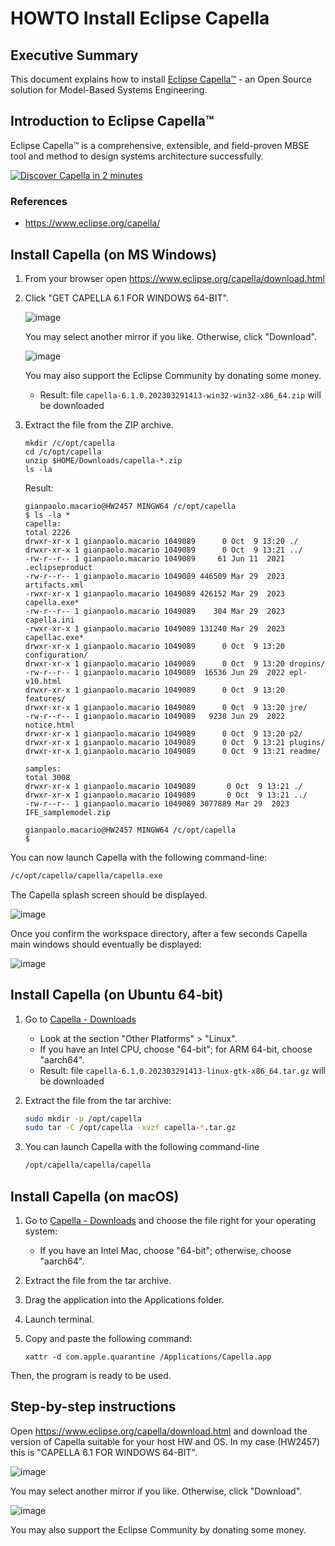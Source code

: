 # HOWTO Install Eclipse Capella

## Executive Summary

This document explains how to install [Eclipse Capella&trade;](https://www.eclipse.org/capella/) - an Open Source solution for Model-Based Systems Engineering.

## Introduction to Eclipse Capella™

Eclipse Capella™ is a comprehensive, extensible, and field-proven MBSE tool and method to design systems architecture successfully.

[![Discover Capella in 2 minutes](https://img.youtube.com/vi/WSzlN4YT3gM/0.jpg)](https://www.youtube.com/watch?v=WSzlN4YT3gM "Discover Capella in 2 minutes")

### References

* <https://www.eclipse.org/capella/>

## Install Capella (on MS Windows)

1. From your browser open <https://www.eclipse.org/capella/download.html>

2. Click "GET CAPELLA 6.1 FOR WINDOWS 64-BIT".

     ![image](https://github.com/B-AROL-O/ARNEIS/assets/75182/871df363-b8a1-4247-be3e-1ad9a1774ad6)

     You may select another mirror if you like. Otherwise, click "Download".

     ![image](https://github.com/B-AROL-O/ARNEIS/assets/75182/7f1ecce0-cb6e-4aa7-9387-0bcb2abe23de)

     You may also support the Eclipse Community by donating some money.

   * Result: file `capella-6.1.0.202303291413-win32-win32-x86_64.zip` will be downloaded

3. Extract the file from the ZIP archive.

    ```text
    mkdir /c/opt/capella
    cd /c/opt/capella
    unzip $HOME/Downloads/capella-*.zip
    ls -la
    ```

    Result:

    ```text
    gianpaolo.macario@HW2457 MINGW64 /c/opt/capella
    $ ls -la *
    capella:
    total 2226
    drwxr-xr-x 1 gianpaolo.macario 1049089      0 Oct  9 13:20 ./
    drwxr-xr-x 1 gianpaolo.macario 1049089      0 Oct  9 13:21 ../
    -rw-r--r-- 1 gianpaolo.macario 1049089     61 Jun 11  2021 .eclipseproduct
    -rw-r--r-- 1 gianpaolo.macario 1049089 446509 Mar 29  2023 artifacts.xml
    -rwxr-xr-x 1 gianpaolo.macario 1049089 426152 Mar 29  2023 capella.exe*
    -rw-r--r-- 1 gianpaolo.macario 1049089    304 Mar 29  2023 capella.ini
    -rwxr-xr-x 1 gianpaolo.macario 1049089 131240 Mar 29  2023 capellac.exe*
    drwxr-xr-x 1 gianpaolo.macario 1049089      0 Oct  9 13:20 configuration/
    drwxr-xr-x 1 gianpaolo.macario 1049089      0 Oct  9 13:20 dropins/
    -rw-r--r-- 1 gianpaolo.macario 1049089  16536 Jun 29  2022 epl-v10.html
    drwxr-xr-x 1 gianpaolo.macario 1049089      0 Oct  9 13:20 features/
    drwxr-xr-x 1 gianpaolo.macario 1049089      0 Oct  9 13:20 jre/
    -rw-r--r-- 1 gianpaolo.macario 1049089   9230 Jun 29  2022 notice.html
    drwxr-xr-x 1 gianpaolo.macario 1049089      0 Oct  9 13:20 p2/
    drwxr-xr-x 1 gianpaolo.macario 1049089      0 Oct  9 13:21 plugins/
    drwxr-xr-x 1 gianpaolo.macario 1049089      0 Oct  9 13:21 readme/

    samples:
    total 3008
    drwxr-xr-x 1 gianpaolo.macario 1049089       0 Oct  9 13:21 ./
    drwxr-xr-x 1 gianpaolo.macario 1049089       0 Oct  9 13:21 ../
    -rw-r--r-- 1 gianpaolo.macario 1049089 3077889 Mar 29  2023 IFE_samplemodel.zip

    gianpaolo.macario@HW2457 MINGW64 /c/opt/capella
    $
    ```

You can now launch Capella with the following command-line:

```bash
/c/opt/capella/capella/capella.exe
```

The Capella splash screen should be displayed.

![image](https://user-images.githubusercontent.com/75182/273572772-44584c1b-85d4-4a53-b37e-0cb23b658817.png)

Once you confirm the workspace directory, after a few seconds Capella main windows should eventually be displayed:

![image](https://user-images.githubusercontent.com/75182/273573441-c80760c1-f403-4150-b2f6-f042c5cd7971.png)

## Install Capella (on Ubuntu 64-bit)

1. Go to [Capella - Downloads](https://www.eclipse.org/capella/download.html)

   * Look at the section "Other Platforms" > "Linux".
   * If you have an Intel CPU, choose "64-bit"; for ARM 64-bit, choose "aarch64".
   * Result: file `capella-6.1.0.202303291413-linux-gtk-x86_64.tar.gz` will be downloaded

2. Extract the file from the tar archive:

   ```bash
   sudo mkdir -p /opt/capella
   sudo tar -C /opt/capella -xvzf capella-*.tar.gz
   ```

3. You can launch Capella with the following command-line

   ```bash
   /opt/capella/capella/capella
   ```

## Install Capella (on macOS)

1. Go to [Capella - Downloads](https://www.eclipse.org/capella/download.html) and choose the file right for your operating system:
   * If you have an Intel Mac, choose "64-bit"; otherwise, choose "aarch64".

2. Extract the file from the tar archive.

3. Drag the application into the Applications folder.

4. Launch terminal.

5. Copy and paste the following command:

    ```console
    xattr -d com.apple.quarantine /Applications/Capella.app
    ```

Then, the program is ready to be used.

## Step-by-step instructions

Open <https://www.eclipse.org/capella/download.html> and download the version of Capella suitable for your host HW and OS.
In my case (HW2457) this is "CAPELLA 6.1 FOR WINDOWS 64-BIT".

![image](https://github.com/B-AROL-O/ARNEIS/assets/75182/871df363-b8a1-4247-be3e-1ad9a1774ad6)

You may select another mirror if you like. Otherwise, click "Download".

![image](https://github.com/B-AROL-O/ARNEIS/assets/75182/7f1ecce0-cb6e-4aa7-9387-0bcb2abe23de)

You may also support the Eclipse Community by donating some money.

<!-- EOF -->
